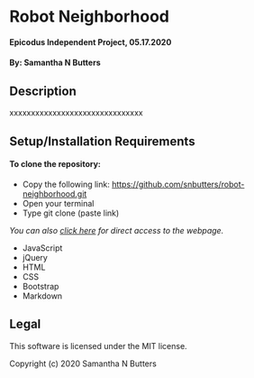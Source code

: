 # Robot Neighborhood

#### Epicodus Independent Project, 05.17.2020

#### By: Samantha N Butters

## Description

xxxxxxxxxxxxxxxxxxxxxxxxxxxxxxx

## Setup/Installation Requirements

#### To clone the repository:

* Copy the following link: https://github.com/snbutters/robot-neighborhood.git
* Open your terminal
* Type git clone (paste link)

*You can also [click here](https://snbutters.github.io/robot-neighborhood/) for direct access to the webpage.*

* JavaScript
* jQuery
* HTML
* CSS
* Bootstrap
* Markdown

## Legal

This software is licensed under the MIT license.

Copyright (c) 2020 Samantha N Butters